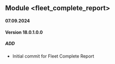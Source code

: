 ## Module <fleet_complete_report>

#### 07.09.2024
#### Version 18.0.1.0.0
##### ADD
- Initial commit for Fleet Complete Report
